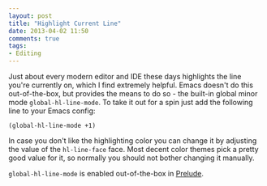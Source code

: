 ```yaml
---
layout: post
title: "Highlight Current Line"
date: 2013-04-02 11:50
comments: true
tags:
- Editing
---
```


Just about every modern editor and IDE these days highlights the line
you're currently on, which I find extremely helpful. Emacs doesn't do
this out-of-the-box, but provides the means to do so - the built-in
global minor mode `global-hl-line-mode`. To take it out for a spin
just add the following line to your Emacs config:

``` elisp
(global-hl-line-mode +1)
```

In case you don't like the highlighting color you can change it by
adjusting the value of the `hl-line-face` face. Most decent color themes
pick a pretty good value for it, so normally you should not bother
changing it manually.

`global-hl-line-mode` is enabled out-of-the-box in
[Prelude](https://github.com/bbatsov/prelude).
